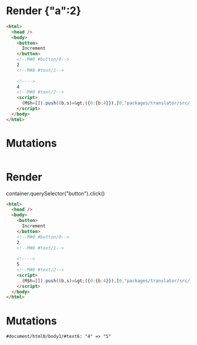 # Render {"a":2}
```html
<html>
  <head />
  <body>
    <button>
      Increment
    </button>
    <!--M#0 #button/0-->
    2
    <!--M#0 #text/1-->
     
    <!---->
    4
    <!--M#0 #text/2-->
    <script>
      (M$h=[]).push((b,s)=&gt;({0:{b:4}}),[0,"packages/translator/src/__tests__/fixtures/let-tag-derived/template.marko_0_b",])
    </script>
  </body>
</html>
```

# Mutations
```

```


# Render 
container.querySelector("button").click()

```html
<html>
  <head />
  <body>
    <button>
      Increment
    </button>
    <!--M#0 #button/0-->
    2
    <!--M#0 #text/1-->
     
    <!---->
    5
    <!--M#0 #text/2-->
    <script>
      (M$h=[]).push((b,s)=&gt;({0:{b:4}}),[0,"packages/translator/src/__tests__/fixtures/let-tag-derived/template.marko_0_b",])
    </script>
  </body>
</html>
```

# Mutations
```
#document/html0/body1/#text6: "4" => "5"
```